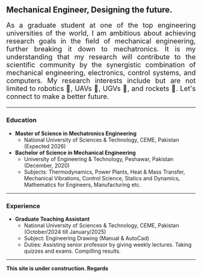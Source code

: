 ## Mechanical Engineer, Designing the future. 
<p style="text-align: justify; font-size: 18px;"> 
    As a graduate student at one of the top engineering universities of the world, I am ambitious about achieving research goals in the field of mechanical engineering, further breaking it down to mechatronics. It is my understanding that my research will contribute to the scientific community by the synergistic combination of mechanical engineering, electronics, control systems, and computers. My research interests include but are not limited to robotics 🤖, UAVs 🚁, UGVs 🚕, and rockets 🚀. Let's connect to make a better future.
</p>

---

### Education

* **Master of Science in Mechatronics Engineering**
   * National University of Sciences & Technology, CEME, Pakistan (Expected 2026) 
* **Bachelor of Science in Mechanical Engineering**
   * University of Engineering & Technology, Peshawar, Pakistan (December, 2020)
   * Subjects: Thermodynamics, Power Plants, Heat & Mass Transfer, Mechanical Vibrations, Control Science, Statics and Dynamics, Mathematics for Engineers, Manufacturing etc.

---

### Experience
* **Graduate Teaching Assistant**
   * National University of Sciences & Technology, CEME, Pakistan (October/2024 till January/2025)
   * Subject: Engineering Drawing (Manual & AutoCad)
   * Duties: Assisting senior professor by giving weekly lectures. Taking quizzes and exams. Compilling results. 

<hr>

**This site is under construction. Regards**

